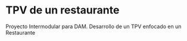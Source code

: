 # TPV de un restaurante
Proyecto Intermodular para DAM.
Desarrollo de un TPV enfocado en un Restaurante
